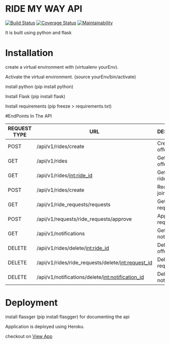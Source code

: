 # RIDE MY WAY API

[![Build Status](https://api.travis-ci.org/marthamareal/ride-my-way-API.svg?branch=feature)](https://travis-ci.org/marthamareal/ride-my-way-API.svg?branch=feature)
[![Coverage Status](https://coveralls.io/repos/github/marthamareal/ride-my-way-API/badge.svg?branch=feature)](https://coveralls.io/github/marthamareal/ride-my-way-API?branch=feature)
[![Maintainability](https://api.codeclimate.com/v1/badges/881bb003dd26c80d3fc4/maintainability)](https://codeclimate.com/github/marthamareal/ride-my-way-API/maintainability)

It is built using python and flask

# Installation

create a virtual environment with (virtualenv yourEnv).

Activate the virtual environment. (source yourEnv/bin/activate)

install python (pip install python)

Install Flask (pip install flask)

Install requirements (pip freeze > requirements.txt)

#EndPoints In The API

|REQUEST TYPE| URL | DESCRIPTION |
|------------|-----|-------------|
|POST| /api/v1/rides/create |Create ride offer|
|GET| /api/v1/rides |Get all ride offers|
|GET| /api/v1/rides/<int:ride_id> |Get specific ride|
|POST| /api/v1/rides/create |Request to join ride|
|GET| /api/v1/ride_requests/requests |Get all ride requests|
|POST| /api/v1/requests/ride_requests/approve |Approve ride request|
|GET| /api/v1/notifications |Get all notifications|
|DELETE| /api/v1/rides/delete/<int:ride_id>|Delete ride offer|
|DELETE| /api/v1/rides/ride_requests/delete/<int:request_id> |Delete ride request|
|DELETE| /api/v1/notifications/delete/<int:notification_id> |Delete notification|

# Deployment

install flassger (pip install flasgger) for documenting the api

Application is deployed using Heroku.

checkout on [View App](https://ride-my-way-v1-api.herokuapp.com)
